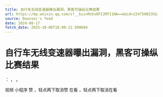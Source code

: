 ```yaml
---
title: 自行车无线变速器曝出漏洞，黑客可操纵比赛结果
url: https://mp.weixin.qq.com/s?__biz=MzkxNTI2MTI1NA==&mid=2247500235&idx=2&sn=826d0383e047e46d0d30c200889fe077
source: Doonsec's feed
date: 2024-08-17
fetch_date: 2025-10-06T18:00:12.990604
---
```


# 自行车无线变速器曝出漏洞，黑客可操纵比赛结果

：
，
。

视频
小程序
赞
，轻点两下取消赞
在看
，轻点两下取消在看